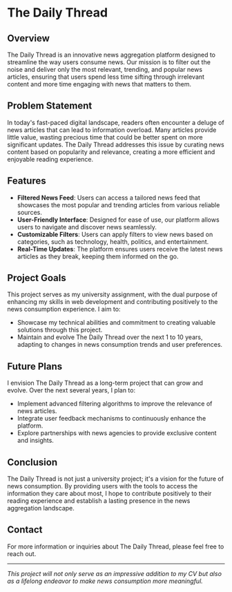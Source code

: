 # The Daily Thread

## Overview
The Daily Thread is an innovative news aggregation platform designed to streamline the way users consume news. Our mission is to filter out the noise and deliver only the most relevant, trending, and popular news articles, ensuring that users spend less time sifting through irrelevant content and more time engaging with news that matters to them.

## Problem Statement
In today's fast-paced digital landscape, readers often encounter a deluge of news articles that can lead to information overload. Many articles provide little value, wasting precious time that could be better spent on more significant updates. The Daily Thread addresses this issue by curating news content based on popularity and relevance, creating a more efficient and enjoyable reading experience.

## Features
- **Filtered News Feed**: Users can access a tailored news feed that showcases the most popular and trending articles from various reliable sources.
- **User-Friendly Interface**: Designed for ease of use, our platform allows users to navigate and discover news seamlessly.
- **Customizable Filters**: Users can apply filters to view news based on categories, such as technology, health, politics, and entertainment.
- **Real-Time Updates**: The platform ensures users receive the latest news articles as they break, keeping them informed on the go.

## Project Goals
This project serves as my university assignment, with the dual purpose of enhancing my skills in web development and contributing positively to the news consumption experience. I aim to:
- Showcase my technical abilities and commitment to creating valuable solutions through this project.
- Maintain and evolve The Daily Thread over the next 1 to 10 years, adapting to changes in news consumption trends and user preferences.

## Future Plans
I envision The Daily Thread as a long-term project that can grow and evolve. Over the next several years, I plan to:
- Implement advanced filtering algorithms to improve the relevance of news articles.
- Integrate user feedback mechanisms to continuously enhance the platform.
- Explore partnerships with news agencies to provide exclusive content and insights.

## Conclusion
The Daily Thread is not just a university project; it's a vision for the future of news consumption. By providing users with the tools to access the information they care about most, I hope to contribute positively to their reading experience and establish a lasting presence in the news aggregation landscape.

## Contact
For more information or inquiries about The Daily Thread, please feel free to reach out.

---

*This project will not only serve as an impressive addition to my CV but also as a lifelong endeavor to make news consumption more meaningful.*
